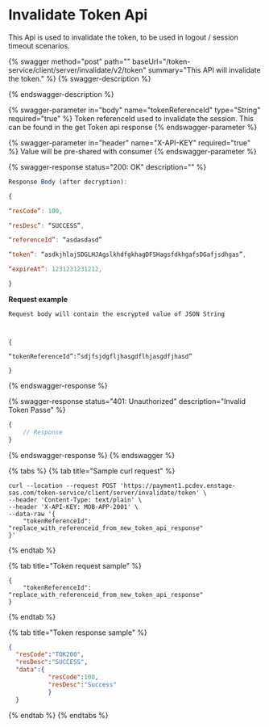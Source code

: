 # Invalidate Token Api

This Api is used to invalidate the token, to be used in logout / session timeout scenarios.

{% swagger method="post" path="" baseUrl="/token-service/client/server/invalidate/v2/token" summary="This API will invalidate the token." %}
{% swagger-description %}

{% endswagger-description %}

{% swagger-parameter in="body" name="tokenReferenceId" type="String" required="true" %}
Token referenceId used to invalidate the session. This can be found in the get Token api response
{% endswagger-parameter %}

{% swagger-parameter in="header" name="X-API-KEY" required="true" %}
Value will be pre-shared with consumer
{% endswagger-parameter %}

{% swagger-response status="200: OK" description="" %}
```javascript
Response Body (after decryption): 

{ 

“resCode”: 100, 

“resDesc”: “SUCCESS”, 

“referenceId”: “asdasdasd” 

“token”: “asdkjhlajSDGLHJAgslkhdfgkhagDFSHagsfdkhgafsDGafjsdhgas”, 

“expireAt”: 1231231231212, 

} 
```

**Request example**

```
Request body will contain the encrypted value of JSON String
```

```
 

{ 

“tokenReferenceId”:”sdjfsjdgfljhasgdflhjasgdfjhasd” 

} 
```
{% endswagger-response %}

{% swagger-response status="401: Unauthorized" description="Invalid Token Passe" %}
```javascript
{
    // Response
}
```
{% endswagger-response %}
{% endswagger %}

{% tabs %}
{% tab title="Sample curl request" %}
```
curl --location --request POST 'https://payment1.pcdev.enstage-sas.com/token-service/client/server/invalidate/token' \
--header 'Content-Type: text/plain' \
--header 'X-API-KEY: MOB-APP-2001' \
--data-raw '{
    "tokenReferenceId": "replace_with_referenceid_from_new_token_api_response"
}'
```
{% endtab %}

{% tab title="Token request sample" %}
```
{
    "tokenReferenceId": "replace_with_referenceid_from_new_token_api_response"
}
```
{% endtab %}

{% tab title="Token response sample" %}
```json
{
  "resCode":"TOK200",
  "resDesc":"SUCCESS",
  "data":{
           "resCode":100,
           "resDesc":"Success"
           }
  }

```
{% endtab %}
{% endtabs %}
